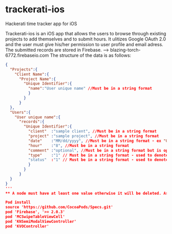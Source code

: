 # trackerati-ios
Hackerati time tracker app for iOS

Trackerati-ios is an iOS app that allows the users to browse through existing projects to add themselves and to submit hours. 
It ulitizes Google OAuth 2.0 and the user must give his/her permission to user profile and email adress.
The submitted records are stored in Firebase. --> blazing-torch-6772.firebaseio.com
The structure of the data is as follows:
```json
{
  "Projects":{
    "Client Name":{
      "Project Name":{
        "Unique Identifier":{
          "name":"User unique name" //Must be in a string format
          }
        }
      }  
  },
  "Users":{
    "User unique name":{
      "records":{
        "Unique Identifier":{
          "client"  :"sample client", //Must be in a string format
          "project" :"sample project", //Must be in a string format
          "date"    :"MM/dd/yyyy", //Must be in a string format - ex "01/05/2015"
          "hour"    :"8", //Must be in a string format
          "comment" :"optional", //Must be in a string format but is optional
          "type"    :"1" // Must be in a string format - used to denote billable ("1") or unbillable ("0")
          "status"  :"1" // Must be in a string format - used to denote full-time ("1") or part-time ("0")
          }
        }
      }
  }
}
'''
** A node must have at least one value otherwise it will be deleted. As such a placeholder is placed in every node to prevent it from deleting. **

Pod install
source 'https://github.com/CocoaPods/Specs.git'
pod 'Firebase', '>= 2.0.3'
pod 'MCSwipeTableViewCell'
pod 'KNSemiModalViewController'
pod 'KVOController'
